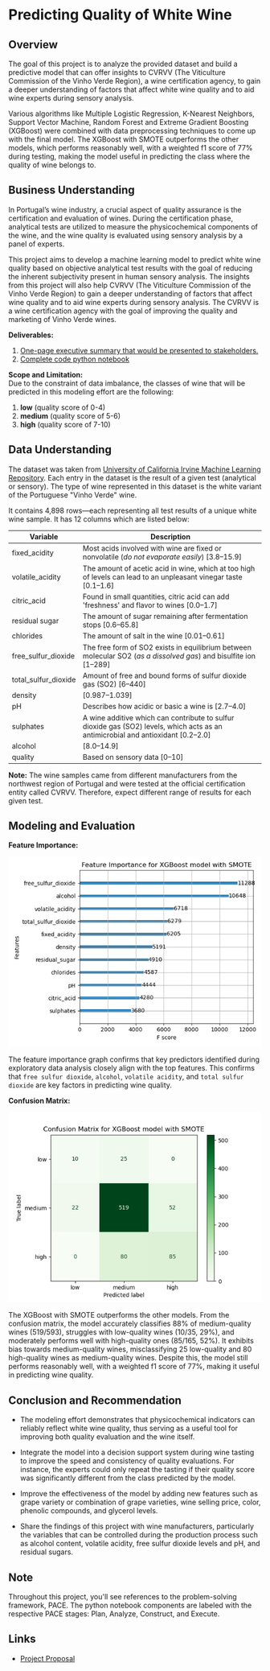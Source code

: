 # Predicting Quality of White Wine

## Overview
The goal of this project is to analyze the provided dataset and build a predictive model that can offer insights to CVRVV (The Viticulture Commission of the Vinho Verde Region), a wine certification agency, to gain a deeper understanding of factors that affect white wine quality and to aid wine experts during sensory analysis. 

Various algorithms like Multiple Logistic Regression, K-Nearest Neighbors, Support Vector Machine, Random Forest and Extreme Gradient Boosting (XGBoost) were combined with data preprocessing techniques to come up with the final model. The XGBoost with SMOTE outperforms the other models, which performs reasonably well, with a weighted f1 score of 77% during testing, making the model useful in predicting the class where the quality of wine belongs to. 


## Business Understanding
In Portugal’s wine industry, a crucial aspect of quality assurance is the certification and evaluation of wines. During the certification phase, analytical tests are utilized to measure the physicochemical components of the wine, and the wine quality is evaluated using sensory analysis by a panel of experts.  

This project aims to develop a machine learning model to predict white wine quality based on objective analytical test results with the goal of reducing the inherent subjectivity present in human sensory analysis. The insights from this project will also help CVRVV (The Viticulture Commission of the Vinho Verde Region) to gain a deeper understanding of factors that affect wine quality and to aid wine experts during sensory analysis. The CVRVV is a wine certification agency with the goal of improving the quality and marketing of Vinho Verde wines. 

**Deliverables:**
1. [One-page executive summary that would be presented to stakeholders.](https://docs.google.com/presentation/d/1oDFPnfKkoBjCuXTg55KydqY83c-4uBwVb0ZATAKvQlY/edit?usp=sharing)
2. [Complete code python notebook](https://github.com/je-marco/Wine-Quality-Prediction/blob/cc927f5e9b527f70a71bb0c84fea4cc1d8a1e180/wine_quality_prediction.ipynb)

**Scope and Limitation:**  
Due to the constraint of data imbalance, the classes of wine that will be predicted in this modeling effort are the following: 
1. **low** (quality score of 0-4)
2. **medium** (quality score of 5-6)
3. **high** (quality score of 7-10)


## Data Understanding
The dataset was taken from [University of California Irvine Machine Learning Repository](https://archive.ics.uci.edu/dataset/186/wine+quality). Each entry in the dataset is the result of a given test (analytical or sensory). The type of wine represented in this dataset is the white variant of the  Portuguese "Vinho Verde" wine.

It contains 4,898 rows&mdash;each representing all test results of a unique white wine sample. It has 12 columns which are listed below: 

  Variable  |Description |
-----|-----|
fixed_acidity|Most acids involved with wine are fixed or nonvolatile (*do not evaporate easily*) [3.8&ndash;15.9]|
volatile_acidity|The amount of acetic acid in wine, which at too high of levels can lead to an unpleasant vinegar taste [0.1&ndash;1.6]|
citric_acid|Found in small quantities, citric acid can add 'freshness' and flavor to wines [0.0&ndash;1.7]|
residual sugar|The amount of sugar remaining after fermentation stops [0.6&ndash;65.8]|
chlorides|The amount of salt in the wine [0.01&ndash;0.61]|
free_sulfur_dioxide|The free form of SO2 exists in equilibrium between molecular SO2 (*as a dissolved gas*) and bisulfite ion [1&ndash;289]|
total_sulfur_dioxide|Amount of free and bound forms of sulfur dioxide gas (SO2) [6&ndash;440]|
density|[0.987&ndash;1.039]|
pH|Describes how acidic or basic a wine is [2.7&ndash;4.0]|
sulphates|A wine additive which can contribute to sulfur dioxide gas (SO2) levels, which acts as an antimicrobial and antioxidant [0.2&ndash;2.0]|
alcohol|[8.0&ndash;14.9]|
quality|Based on sensory data [0&ndash;10]|


**Note:** The wine samples came from different manufacturers from the northwest region of Portugal and were tested at the official certification entity called CVRVV. Therefore, expect different range of results for each given test. 


## Modeling and Evaluation

**Feature Importance:**

![feature_importance_plot](https://github.com/je-marco/Wine-Quality-Prediction/blob/cc927f5e9b527f70a71bb0c84fea4cc1d8a1e180/Feature%20Importance%20for%20XGBoost%20model%20with%20SMOTE%20final.png)

The feature importance graph confirms that key predictors identified during exploratory data analysis closely align with the top features. This confirms that `free sulfur dioxide`, `alcohol`, `volatile acidity`, and `total sulfur dioxide` are key factors in predicting wine quality. 

**Confusion Matrix:**

![confusion_matrix](https://github.com/je-marco/Wine-Quality-Prediction/blob/cc080a5adb3ac80718d09fa92e06b5e2a2503587/Confusion%20Matrix%20for%20XGBoost%20model%20with%20SMOTE.png)

The XGBoost with SMOTE outperforms the other models. From the confusion matrix, the model accurately classifies 88% of medium-quality wines (519/593), struggles with low-quality wines (10/35, 29%), and moderately performs well with high-quality ones (85/165, 52%). It exhibits bias towards medium-quality wines, misclassifying 25 low-quality and 80 high-quality wines as medium-quality wines. Despite this, the model still performs reasonably well, with a weighted f1 score of 77%, making it useful in predicting wine quality.


## Conclusion and Recommendation
* The modeling effort demonstrates that physicochemical indicators can reliably reflect white wine quality, thus serving as a useful tool for improving both quality evaluation and the wine itself.
  
* Integrate the model into a decision support system during wine tasting to improve the speed and consistency of quality evaluations. For instance, the experts could only repeat the tasting if their quality score was significantly different from the class predicted by the model.

* Improve the effectiveness of the model by adding new features such as grape variety or combination of grape varieties, wine selling price, color, phenolic compounds, and glycerol levels.

* Share the findings of this project with wine manufacturers, particularly the variables that can be controlled during the production process such as alcohol content, volatile acidity, free sulfur dioxide levels and pH,  and residual sugars. 
 
## Note
Throughout this project, you'll see references to the problem-solving framework, PACE. The python notebook components are labeled with the respective PACE stages: Plan, Analyze, Construct, and Execute.

## Links
* [Project Proposal]()
  
